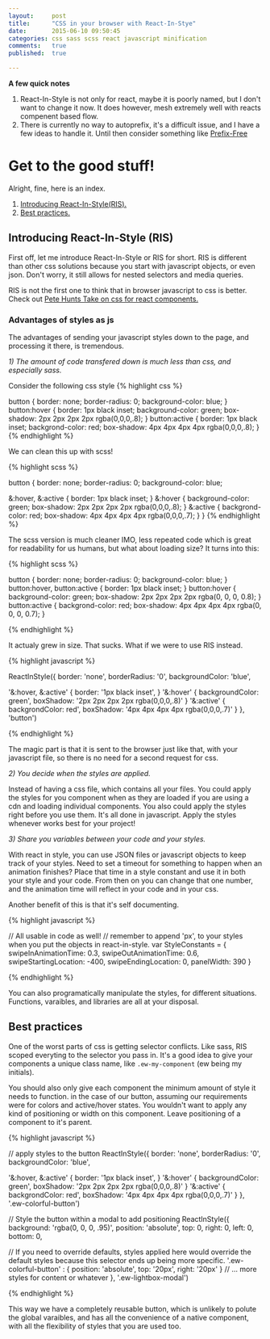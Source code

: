 ```yaml
---
layout:     post
title:      "CSS in your browser with React-In-Stye"
date:       2015-06-10 09:50:45
categories: css sass scss react javascript minification
comments:   true
published:  true

---
```

**A few quick notes**

1. React-In-Style is not only for react, maybe it is poorly named, but I don't want to change it now. It does however, mesh extremely well with reacts compenent based flow.
2. There is currently no way to autoprefix, it's a difficult issue, and I have a few ideas to handle it. Until then consider something like [Prefix-Free](http://leaverou.github.io/prefixfree)

# Get to the good stuff!

Alright, fine, here is an index.

  1. [Introducing React-In-Style(RIS).](#RIS)
  2. [Best practices.](#bestpractices)

## <a name="RIS"></a>Introducing React-In-Style (RIS)


First off, let me introduce React-In-Style or RIS for short. RIS is different than other css solutions because you start with javascript objects, or even json. Don't worry, it still allows for nested selectors and media queries.

RIS is not the first one to think that in browser javascript to css is better. Check out [Pete Hunts Take on css for react components.](https://github.com/petehunt/jsxstyle)

### Advantages of styles as js
The advantages of sending your javascript styles down to the page, and processing it there, is tremendous.

_1) The amount of code transfered down is much less than css, and especially sass._

  Consider the following css style
{% highlight css %}

button {
	border: none;
	border-radius: 0;
	background-color: blue;
}
button:hover {
	border: 1px black inset;
	background-color: green;
	box-shadow: 2px 2px 2px 2px rgba(0,0,0,.8);
}
button:active {
	border: 1px black inset;
	backgrond-color: red;
	box-shadow: 4px 4px 4px 4px rgba(0,0,0,.8);
}
{% endhighlight %}

  We can clean this up with scss!

{% highlight scss %}

button {
	border: none;
	border-radius: 0;
	background-color: blue;

  &:hover, &:active {
    border: 1px black inset;
  }
	&:hover {
	    background-color: green;
	    box-shadow: 2px 2px 2px 2px rgba(0,0,0,.8);
  }
  &:active {
    backgrond-color: red;
    box-shadow: 4px 4px 4px 4px rgba(0,0,0,.7);
  }
}
{% endhighlight %}

  The scss version is much cleaner IMO, less repeated code which is great for readability for us humans,  but what about loading size?
  It turns into this:

{% highlight scss %}

button {
  border: none;
  border-radius: 0;
  background-color: blue;
}
button:hover, button:active {
  border: 1px black inset;
}
button:hover {
  background-color: green;
  box-shadow: 2px 2px 2px 2px rgba(0, 0, 0, 0.8);
}
button:active {
  backgrond-color: red;
  box-shadow: 4px 4px 4px 4px rgba(0, 0, 0, 0.7);
}

{% endhighlight %}

  It actualy grew in size. That sucks. What if we were to use RIS instead.

{% highlight javascript %}


ReactInStyle({
  border: 'none',
  borderRadius: '0',
  backgroundColor: 'blue',

  '&:hover, &:active' {
    border: '1px black inset',
  }
  '&:hover' {
      backgroundColor: green',
      boxShadow: '2px 2px 2px 2px rgba(0,0,0,.8)'
  }
  '&:active' {
    backgrondColor: red',
    boxShadow: '4px 4px 4px 4px rgba(0,0,0,.7)'
  }
}, 'button')

{% endhighlight %}


  The magic part is that it is sent to the browser just like that, with your javascript file, so there is no need for a second request for css.

_2) You decide when the styles are applied._

Instead of having a css file, which contains all your files. You could apply the styles for you component when as they are loaded if you are using a cdn and loading individual components. You also could apply the styles right before you use them. It's all done in javascript. Apply the styles whenever works best for your project!

_3) Share you variables between your code and your styles._

With react in style, you can use JSON files or javascript objects to keep track of your styles. Need to set a timeout for something to happen when an animation finishes? Place that time in a style constant and use it in both your style and your code. From then on you can change that one number, and the animation time will reflect in your code and in your css.

Another benefit of this is that it's self documenting.

{% highlight javascript %}

// All usable in code as well!
// remember to append 'px', to your styles when you put the objects in react-in-style.
var StyleConstants = {
  swipeInAnimationTime: 0.3,
  swipeOutAnimationTime: 0.6,
  swipeStartingLocation: -400,
  swipeEndingLocation: 0,
  panelWidth: 390
}

{% endhighlight %}

You can also programatically manipulate the styles, for different situations. Functions, varaibles, and libraries are all at your disposal.

## <a name="bestpractices"></a>Best practices

One of the worst parts of css is getting selector conflicts. Like sass, RIS scoped everyting to the selector you pass in. It's a good idea to give your  components a unique class name, like `.ew-my-component` (ew being my initials).

You should also only give each component the minimum amount of style it needs to function. in the case of our button, assuming our requirements were for  colors and active/hover states. You wouldn't want to apply any kind of positioning or width on this component. Leave positioning of a component to it's parent.

{% highlight javascript %}

// apply styles to the button
ReactInStyle({
  border: 'none',
  borderRadius: '0',
  backgroundColor: 'blue',

  '&:hover, &:active' {
    border: '1px black inset',
  }
  '&:hover' {
      backgroundColor: green',
      boxShadow: '2px 2px 2px 2px rgba(0,0,0,.8)'
  }
  '&:active' {
    backgrondColor: red',
    boxShadow: '4px 4px 4px 4px rgba(0,0,0,.7)'
  }
}, '.ew-colorful-button')

//  Style the button within a modal to add positioning
ReactInStyle({
  background: 'rgba(0, 0, 0, .95)',
  position: 'absolute',
  top: 0,
  right: 0,
  left: 0,
  bottom: 0,

  // If you need to override defaults, styles applied here would override the default styles because this selector ends up being more specific.
  '.ew-colorful-button' : {
    position: 'absolute',
    top: '20px',
    right: '20px'
  }
  // ... more styles for content or whatever
}, '.ew-lightbox-modal')

{% endhighlight %}

This way we have a completely reusable button, which is unlikely to polute the global varaibles, and has all the convenience of a native component, with all the flexibility of styles that you are used too.
